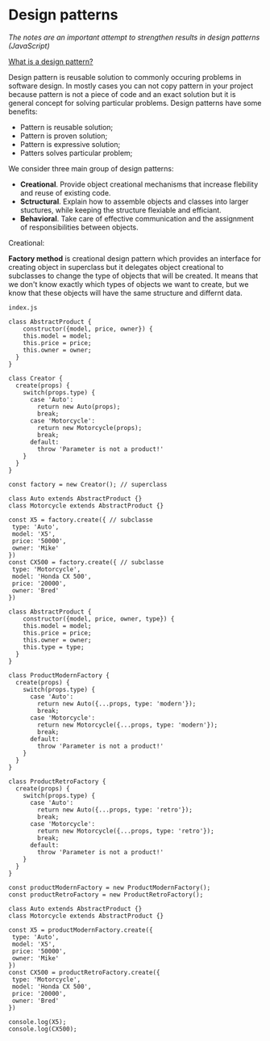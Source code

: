 
# Design patterns
*The notes are an important attempt to strengthen results in design patterns (JavaScript)*

[What is a design pattern?](#Design%20pattern%20is%20reisable%20solution%20to%20commonly%20occuring%20problems%20in%20sowftawe%20problems.)

Design pattern is reusable solution to commonly occuring problems in software design. In mostly cases you can not copy pattern in your project because pattern is not a piece of code and an exact solution but it is general concept for solving particular problems. Design patterns have some benefits:

 - Pattern is reusable solution;
 - Pattern is proven solution;
 - Pattern is expressive solution;
 - Patters solves particular problem;
 
 We consider three main group of design patterns:

- **Creational**. Provide object creational mechanisms that increase flebility and reuse of existing code.
- **Sctructural**. Explain how to assemble objects and classes into larger stuctures, while keeping the structure flexiable and efficiant.
- **Behavioral**. Take care of effective communication and the assignment of responsibilities between objects.

Creational:

**Factory method** is creational design pattern which provides an interface for creating object in superclass but it delegates object creational to subclasses to change the type of objects that will be created. It means that we don't know exactly which types of objects we want to create, but we know that these objects will have the same structure and differnt data.
```
index.js

class AbstractProduct {
    constructor({model, price, owner}) {
    this.model = model;
    this.price = price;
    this.owner = owner;
  }
}

class Creator {
  create(props) {
    switch(props.type) {
      case 'Auto':
        return new Auto(props);
        break;
      case 'Motorcycle':
        return new Motorcycle(props);
        break;
      default: 
        throw 'Parameter is not a product!'
    }
  }
}

const factory = new Creator(); // superclass

class Auto extends AbstractProduct {}
class Motorcycle extends AbstractProduct {}

const X5 = factory.create({ // subclasse
 type: 'Auto',
 model: 'X5',
 price: '50000',
 owner: 'Mike'
})
const CX500 = factory.create({ // subclasse
 type: 'Motorcycle',
 model: 'Honda CX 500',
 price: '20000',
 owner: 'Bred'
})
```
```
class AbstractProduct {
    constructor({model, price, owner, type}) {
    this.model = model;
    this.price = price;
    this.owner = owner;
    this.type = type;
  }
}

class ProductModernFactory {
  create(props) {
    switch(props.type) {
      case 'Auto':
        return new Auto({...props, type: 'modern'});
        break;
      case 'Motorcycle':
        return new Motorcycle({...props, type: 'modern'});
        break;
      default: 
        throw 'Parameter is not a product!'
    }
  }
}

class ProductRetroFactory {
  create(props) {
    switch(props.type) {
      case 'Auto':
        return new Auto({...props, type: 'retro'});
        break;
      case 'Motorcycle':
        return new Motorcycle({...props, type: 'retro'});
        break;
      default: 
        throw 'Parameter is not a product!'
    }
  }
}

const productModernFactory = new ProductModernFactory();
const productRetroFactory = new ProductRetroFactory();

class Auto extends AbstractProduct {}
class Motorcycle extends AbstractProduct {}

const X5 = productModernFactory.create({
 type: 'Auto',
 model: 'X5',
 price: '50000',
 owner: 'Mike'
})
const CX500 = productRetroFactory.create({
 type: 'Motorcycle',
 model: 'Honda CX 500',
 price: '20000',
 owner: 'Bred'
})

console.log(X5);
console.log(CX500);
```
